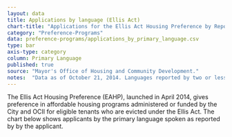 ```yaml
---
layout: data
title: Applications by language (Ellis Act)
chart-title: "Applications for the Ellis Act Housing Preference by Reported Primary Language"
category: "Preference-Programs"
data: preference-programs/applications_by_primary_language.csv
type: bar
axis-type: category
column: Primary Language
published: true
source: "Mayor's Office of Housing and Community Development."
notes:  "Data as of October 21, 2014. Languages reported by two or less applicants were combined into 'other'. Applicants that reported two languages were grouped based on the primary language that was listed first."
---
```

The Ellis Act Housing Preference (EAHP), launched in April 2014, gives preference in affordable housing programs administered or funded by the City and OCII for eligible tenants who are evicted under the Ellis Act. The chart below shows applicants by the primary language spoken as reported by by the applicant.